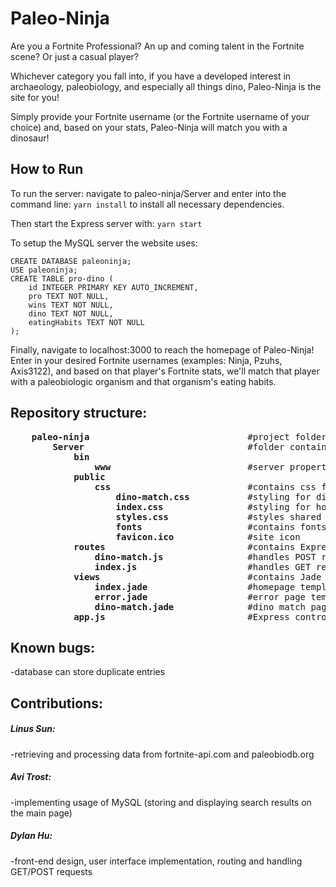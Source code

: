 # Paleo-Ninja

Are you a Fortnite Professional? An up and coming talent in the Fortnite scene? Or just a casual player?

Whichever category you fall into, if you have a developed interest in archaeology, paleobiology, and especially all things dino, Paleo-Ninja is the site for you!

Simply provide your Fortnite username (or the Fortnite username of your choice) and, based on your stats, Paleo-Ninja will match you with a dinosaur!
## How to Run

To run the server: navigate to paleo-ninja/Server and enter into the command line:
`yarn install`
to install all necessary dependencies.

Then start the Express server with:
`yarn start`

To setup the MySQL server the website uses:
```
CREATE DATABASE paleoninja;
USE paleoninja;
CREATE TABLE pro-dino (
    id INTEGER PRIMARY KEY AUTO_INCREMENT,
    pro TEXT NOT NULL,
    wins TEXT NOT NULL,
    dino TEXT NOT NULL,
    eatingHabits TEXT NOT NULL
);
```

Finally, navigate to localhost:3000 to reach the homepage of Paleo-Ninja! Enter in your desired Fortnite usernames (examples: Ninja, Pzuhs, Axis3122), and based on that player's Fortnite stats, we'll match that player with a paleobiologic organism and that organism's eating habits.

## Repository structure:
<pre>
    <b>paleo-ninja</b>                              #project folder
        <b>Server</b>                               #folder containing Express app
            <b>bin</b>
                <b>www</b>                          #server properties
            <b>public</b>
                <b>css</b>                          #contains css for pages
                    <b>dino-match.css</b>           #styling for dino-match page
                    <b>index.css</b>                #styling for homepage
                    <b>styles.css</b>               #styles shared by multiple pages
                    <b>fonts</b>                    #contains fonts for pages
                    <b>favicon.ico</b>              #site icon
            <b>routes</b>                           #contains Express routes (handles GET and POST requests)
                <b>dino-match.js</b>                #handles POST request from Fortnite username form
                <b>index.js</b>                     #handles GET request for homepage
            <b>views</b>                            #contains Jade templates for pages
                <b>index.jade</b>                   #homepage template
                <b>error.jade</b>                   #error page template
                <b>dino-match.jade</b>              #dino match page template
            <b>app.js</b>                           #Express controller
</pre>
  
## Known bugs:
  
-database can store duplicate entries
  
## Contributions:
  
##### Linus Sun:
-retrieving and processing data from fortnite-api.com and paleobiodb.org
  
##### Avi Trost:
-implementing usage of MySQL (storing and displaying search results on the main page)
  
##### Dylan Hu:
-front-end design, user interface implementation, routing and handling GET/POST requests
    
   
